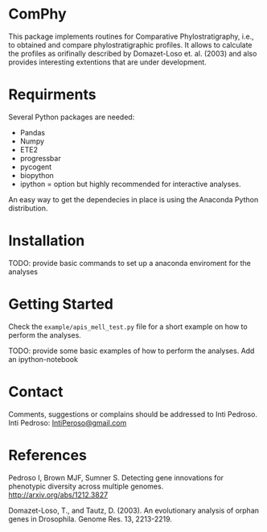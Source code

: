 # ComPhy
This package implements routines for Comparative Phylostratigraphy, i.e., to obtained and compare phylostratigraphic profiles. It allows to calculate the profiles as orifinally described by Domazet-Loso et. al. (2003) and also provides interesting extentions that are under development.

# Requirments
Several Python packages are needed:
- Pandas
- Numpy
- ETE2
- progressbar
- pycogent
- biopython
- ipython = option but highly recommended for interactive analyses. 

An easy way to get the dependecies in place is using the Anaconda Python distribution. 

# Installation 

TODO: provide basic commands to set up a anaconda enviroment for the analyses

# Getting Started
	
Check the `example/apis_mell_test.py` file for a short example on how to perform the analyses. 

TODO: provide some basic examples of how to perform the analyses. Add an ipython-notebook 
	
# Contact

Comments, suggestions or complains should be addressed to Inti Pedroso.
Inti Pedroso: IntiPeroso@gmail.com

# References

Pedroso I, Brown MJF, Sumner S. Detecting gene innovations for phenotypic diversity across multiple genomes. http://arxiv.org/abs/1212.3827

Domazet-Loso, T., and Tautz, D. (2003). An evolutionary analysis of orphan genes in Drosophila. Genome Res. 13, 2213-2219.
